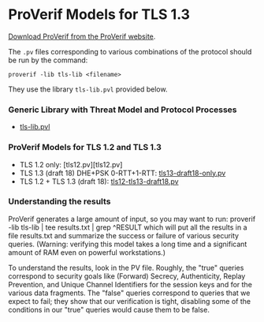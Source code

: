 # ProVerif Models for TLS 1.3

[Download ProVerif from the ProVerif website](http://proverif.inria.fr).

The `.pv` files corresponding to various combinations of the protocol should be run by the command:

    proverif -lib tls-lib <filename>

They use the library `tls-lib.pvl` provided below.

### Generic Library with Threat Model and Protocol Processes

* [tls-lib.pvl](tls-lib.pvl)


### ProVerif Models for TLS 1.2 and TLS 1.3

*   TLS 1.2 only: [tls12.pv][tls12.pv] 
*   TLS 1.3 (draft 18) DHE+PSK 0-RTT+1-RTT: [tls13-draft18-only.pv](tls13-draft18-only.pv)
*   TLS 1.2 + TLS 1.3 (draft 18): [tls12-tls13-draft18.pv](tls12-tls13-draft18.pv)


### Understanding the results

ProVerif generates a large amount of input, so you may want to run:
    proverif -lib tls-lib <filename> | tee results.txt | grep ^RESULT
which will put all the results in a file results.txt and summarize the success or failure of various security queries.
(Warning: verifying this model takes a long time and a significant amount of RAM even on powerful workstations.)

To understand the results, look in the PV file. Roughly, the "true"
queries correspond to security goals like (Forward) Secrecy,
Authenticity, Replay Prevention, and Unique Channel Identifiers for
the session keys and for the various data fragments.  The "false"
queries correspond to queries that we expect to fail; they show that
our verification is tight, disabling some of the conditions in our
"true" queries would cause them to be false.


